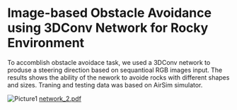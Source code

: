 # Image-based Obstacle Avoidance using 3DConv Network for Rocky Environment
To accomblish obstacle avoidace task, we used a 3DConv network to produse a steering direction based on sequantioal RGB images input. The results shows the ability of the nework to avoide rocks with different shapes and sizes. Traning and testing data was based on AirSim simulator.


![Picture1](https://user-images.githubusercontent.com/118448679/202457551-fe4c80e5-e0bf-4027-ae79-6555df60752a.jpg)
[network_2.pdf](https://github.com/boudiafA/obstacle_avoidance_3DConv/files/10031910/network_2.pdf)
